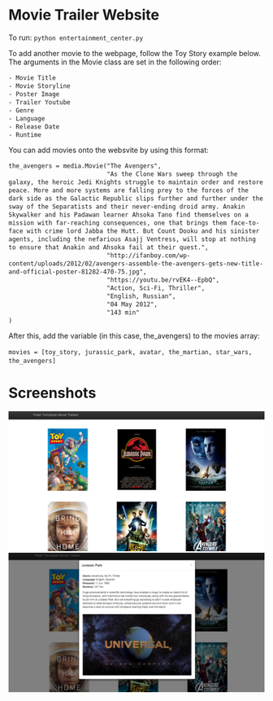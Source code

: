 Movie Trailer Website
===================================

To run: `python entertainment_center.py`

To add another movie to the webpage, follow the Toy Story example below.
The arguments in the Movie class are set in the following order:

    - Movie Title
    - Movie Storyline
    - Poster Image
    - Trailer Youtube
    - Genre
    - Language
    - Release Date
    - Runtime

You can add movies onto the websvite by using this format:
```
the_avengers = media.Movie("The Avengers",
                           "As the Clone Wars sweep through the galaxy, the heroic Jedi Knights struggle to maintain order and restore peace. More and more systems are falling prey to the forces of the dark side as the Galactic Republic slips further and further under the sway of the Separatists and their never-ending droid army. Anakin Skywalker and his Padawan learner Ahsoka Tano find themselves on a mission with far-reaching consequences, one that brings them face-to-face with crime lord Jabba the Hutt. But Count Dooku and his sinister agents, including the nefarious Asajj Ventress, will stop at nothing to ensure that Anakin and Ahsoka fail at their quest.",
                           "http://ifanboy.com/wp-content/uploads/2012/02/avengers-assemble-the-avengers-gets-new-title-and-official-poster-81282-470-75.jpg",
                           "https://youtu.be/rvEK4--EpbQ",
                           "Action, Sci-Fi, Thriller",
                           "English, Russian",
                           "04 May 2012",
                           "143 min"
)
```

After this, add the variable (in this case, the_avengers) to the movies array:

`movies = [toy_story, jurassic_park, avatar, the_martian, star_wars, the_avengers]`

Screenshots
==============
![My img](https://github.com/denny64/movies-trailer-website/blob/master/screen1.png)
![My img](https://github.com/denny64/movies-trailer-website/blob/master/screen2.png)
